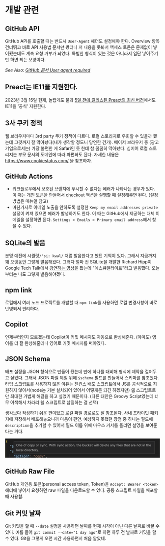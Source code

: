 # 개발 관련

## GitHub API

GitHub API를 호출할 때는 반드시 `User-Agent` 헤더도 설정해야 한다.
Overview 항목 건너뛰고 바로 API 사용법 문서만 봤더니 저 내용을 못봐서  액세스 토큰은 문제없이 넣어줬는데도 계속 요청 거부가 되었다.
특별한 형식이 있는 것은 아니라서 일단 넣어주기만 하면 되는 모양이다.

*See Also: [GitHub 문서 User agent required](https://docs.github.com/en/rest/overview/resources-in-the-rest-api?apiVersion=2022-11-28#user-agent-required)*

## Preact는 IE11을 지원한다.

2023년 3월 15일 현재, 놀랍게도 불과 [5일 전에 릴리스된 Preact의 최신 버전](https://github.com/preactjs/preact/releases/tag/10.13.1)에서도 IE11을 '공식' 지원한다.

## 3사 쿠키 정책

웹 브라우저마다 3rd party 쿠키 정책이 다르다. 로컬 스토리지로 우회할 수 있을까 했는데 그것까지 잘 막아놨다(내가 생각할 정도니 당연한 건가). 메이저 브라우저 중 (광고 기업으로서는) 가장 불편한 게 Safari인 듯 한데 참 꼼꼼히 막아놨다. 심지어 로컬 스토리지는 부모 문서의 도메인에 따라 파편화도 된다. 자세한 내용은 https://www.cookiestatus.com/ 을 참조하자.

## GitHub Actions

- 워크플로우에서 보호된 브랜치에 푸시할 수 없다는 에러가 나타나는 경우가 있다. 이 때는 개인 토큰을 만들어서 checkout 액션을 실행할 때 설정해주면 된다. (설정 방법은 매뉴얼 참고)
- 마찬가지로 이메일 노출을 안하도록 설정한 `Keep my email addresses private` 설정이 켜져 있으면 에러가 발생하기도 한다. 이 때는 GitHub에서 제공하는 대체 이메일을 설정하면 된다.  `Settings > Emails > Primary email address`에서 찾을 수 있다.

## SQLite의 발음

분명 예전에 시퀄릿`/'si: kwəl/` 처럼 발음한다고 봤던 기억이 있다. 그래서 지금까지 꽤 오랫동안 그렇게 발음해왔다.
그러다 얼마 전 SQLite을 개발한 Richard Hipp이 Google Tech Talk에서 [강연하는 영상](https://youtu.be/giAMt8Tj-84?t=71)을 봤는데 "에스큐엘라이트"라고 발음했다.
오늘부터는 나도 그렇게 발음해야겠다.

## npm link

로컬에서 여러 노드 프로젝트를 개발할 때 `npm link`를 사용하면 로컬 변경사항이 바로 반영되서 편리하다.

## Copilot

언제부터인지 모르겠는데 Copilot이 커밋 메시지도 자동으로 완성해준다. (아마도) 영어를 더 잘 완성해줄테니 영어로 커밋 메시지를 써야겠다.

## JSON Schema

배포 설정을 JSON 형식으로 만들어 뒀는데 만에 하나를 대비해 형식에 제약을 걸어두고 싶었다.
그래서 JSON 파일 제일 위에 `$schema` 필드를 만들어서 스키마를 참조했다.
타입 스크립트를 사용하지 않은 이유는 젠킨스 배포 스크립트에서 JS를 공식적으로 지원하지 않아서(node는 기본 설치되어 있어서 어떻게든 되긴 하겠지만) 쉡 스크립트로만 최대한 가볍게 해결을 하고 싶었기 때문이다.
(다른 대안은 Groovy Script였는데 너무 어색해서 차라리 쉘 스크립트로 삽질하는 걸 선택)

생각보다 작성하기 쉬운 편이었고 로컬 파일 경로로도 잘 참조된다. 사내 프라이빗 패키지에 저장해서 배포해놓으니까 마음이 편안.
예상하지 못했던 장점 중 하나는 필드에 `description`을 추가할 수 있어서 필드 이름 위에 마우스 커서를 올리면 설명을 보여준다는 거다.

![필드 설명 툴팁](./assets/json_field_description.png)

## GitHub Raw File

GitHub 개인용 토큰(personal access token, Token)을 `Accept: Bearer <token>` 헤더에 넣어서 요청하면 raw 파일을 다운로드할 수 있다. 공통 스크립트 파일을 배포할 때 사용함.

## Git 커밋 날짜

Git 커밋을 할 때 `--date` 설정을 사용하면 날짜를 현재 시각이 아닌 다른 날짜로 바꿀 수 있다. 예를 들어 `git commit --date="1 day ago"`로 하면 하루 전 날짜로 커밋을 할 수 있다. Git을 그렇게 오랜 시간 사용하면서 처음 알았네.
